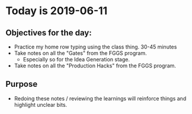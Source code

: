 # Today is 2019-06-11

## Objectives for the day:

- Practice my home row typing using the class thing. 30-45 minutes
- Take notes on all the "Gates" from the FGGS program.
  - Especially so for the Idea Generation stage.
- Take notes on all the "Production Hacks" from the FGGS program.

## Purpose

- Redoing these notes / reviewing the learnings will reinforce things and highlight unclear bits.

